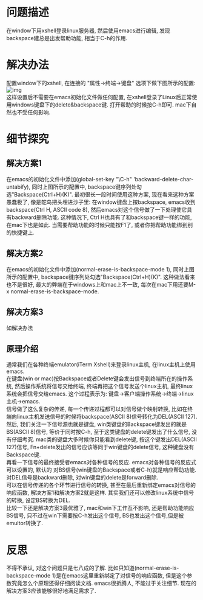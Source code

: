 # 问题描述
在window下用xshell登录linux服务器, 然后使用emacs进行编辑, 发现backspace建总是出发帮助功能, 相当于C-h的作用.
# 解决办法
配置window下的xshell, 在连接的 "属性->终端->键盘" 选项下做下图所示的配置:  
![img](/static/blog_pic/xshell.jpg)  
这样设置后不需要在emacs初始化文件做任何配置, 在xshell登录了Linux后正常使用windows键盘下的delete&backspace键. 打开帮助的时候按C-h即可. mac下自然也不受任何影响.
# 细节探究
## 解决方案1
在emacs的初始化文件中添加(global-set-key "\C-h" 'backward-delete-char-untabify), 同时上图所示的配置中, backspace键序列处勾选"Backspace(Ctrl+H)(K)". 最初很长一段时间使用这种方案, 现在看来这种方案愚蠢极了, 像是鸵鸟把头埋进沙子里: 在window键盘上按backspace, emacs收到backspace(Ctrl H, ASCII code 8), 然后emacs对这个信号做了一下处理使它具有backward删除功能. 这种情况下, Ctrl H也具有了和backspace键一样的功能, 在mac下也是如此. 当需要帮助功能的时候只能按F1了, 或者你把帮助功能绑到别的快捷键上.
## 解决方案2
在emacs的初始化文件中添加(normal-erase-is-backspace-mode 1), 同时上图所示的配置中, backspace键序列处勾选"Backspace(Ctrl+H)(K)". 这种做法看来也不是很好, 最大的弊端在于windows上和mac上不一致, 每次在mac下用还要M-x normal-erase-is-backspace-mode.
## 解决方案3
如解决办法
## 原理介绍
通常我们在各种终端emulator(iTerm Xshell)来登录linux主机, 在linux主机上使用emacs.  
在键盘(win or mac)按Backspace或者Delete键会发出信号到终端所在的操作系统, 然后操作系统将信号交给终端, 终端再把这个信号发送个linux主机, 最终linux系统会把信号交给emacs. 这个过程表示为: 键盘->客户端操作系统->终端->linux主机->emacs.   
信号做了这么复杂的传递, 每一个传递过程都可以对信号做个映射转换, 比如在终端向linux主机发送信号的时候将backspace(ASCII 8)信号转化为DEL(ASCII 127).  
然后, 我们关注一下信号源也就是键盘, win类键盘的Backspace键发出的就是BS(ASCII 8)信号, 等价于同时按C-h, 至于这类键盘的delete键发出了什么信号, 没有仔细考究. mac类的键盘大多时候你只能看到delete键, 按这个键发出DEL(ASCII 127)信号, Fn+delete发出的信号应该等同于win键盘的delete信号, 这种键盘没有Backspace键.  
再看一下信号的最终接受者emacs对各种信号的反应. emacs对各种信号的反应式可以设置的, 默认的 对BS信号(win键盘的Backspace或者C-h)就是响应帮助功能. 对DEL信号是backward删除, 对win键盘的delete是forward删除.  
可以在信号传递的各个环节进行信号的转换, 甚至在最后重新绑定emacs对信号的响应函数, 解决方案1和解决方案2就是这样. 其实我们还可以修改linux系统中信号的转换, 设定BS转换为DEL.  
比较一下还是解决方案3最优雅了, mac和win下工作互不影响, 还是帮助功能响应BS信号, 只不过在win下需要按C-h发出这个信号, BS也发出这个信号,但是被emultor转换了.
# 反思
不得不承认, 对这个问题只是七八成的了解. 比如只知道(normal-erase-is-backspace-mode 1)是在emacs这里重新绑定了对信号的响应函数, 但是这个参数究竟怎么个原理还得仔细阅读文档.
emacs很折腾人, 不能过于关注细节.
现在的解决方案3应该能够很好地满足需求了.
